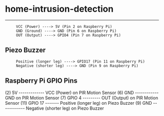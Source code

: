 # home-intrusion-detection
---------------------
         VCC (Power) ----> 5V (Pin 2 on Raspberry Pi)
         GND (Ground) ----> GND (Pin 6 on Raspberry Pi)
         OUT (Output) ----> GPIO4 (Pin 7 on Raspberry Pi)

Piezo Buzzer
---------------------
         Positive (longer leg) ----> GPIO17 (Pin 11 on Raspberry Pi)
         Negative (shorter leg) ----> GND (Pin 9 on Raspberry Pi)

Raspberry Pi GPIO Pins
-------------------------
(2) 5V ------------- VCC (Power) on PIR Motion Sensor
(6) GND ------------ GND on PIR Motion Sensor
(7) GPIO 4 --------- OUT (Output) on PIR Motion Sensor
(11) GPIO 17 ------- Positive (longer leg) on Piezo Buzzer
(9) GND ------------ Negative (shorter leg) on Piezo Buzzer
